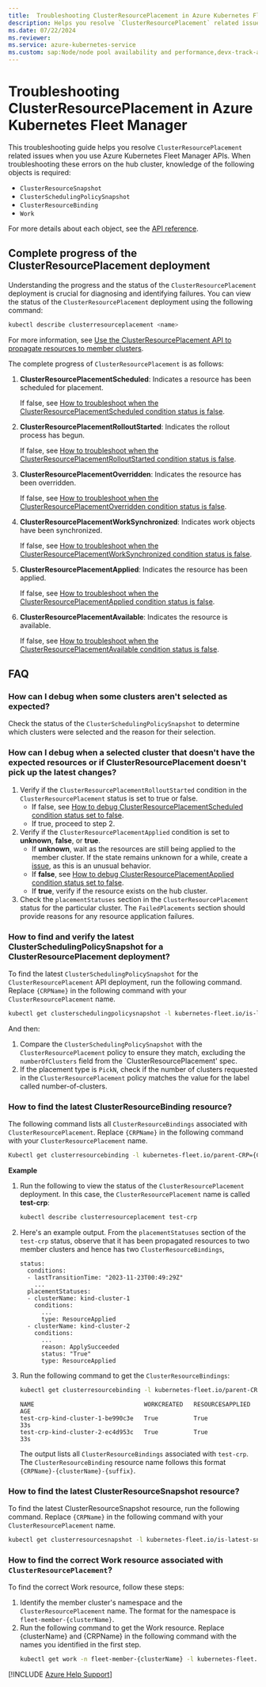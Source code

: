 ```yaml
---
title:  Troubleshooting ClusterResourcePlacement in Azure Kubernetes Fleet Manager
description: Helps you resolve `ClusterResourcePlacement` related issues when you use Azure Kubernetes Fleet Manager APIs.
ms.date: 07/22/2024
ms.reviewer: 
ms.service: azure-kubernetes-service
ms.custom: sap:Node/node pool availability and performance,devx-track-azurecli
---
```

# Troubleshooting ClusterResourcePlacement in Azure Kubernetes Fleet Manager

This troubleshooting guide helps you resolve `ClusterResourcePlacement` related issues when you use Azure Kubernetes Fleet Manager APIs. When troubleshooting these errors on the hub cluster, knowledge of the following objects is required:

- `ClusterResourceSnapshot`
- `ClusterSchedulingPolicySnapshot`
- `ClusterResourceBinding`
- `Work`

For more details about each object, see the [API reference](https://github.com/Azure/fleet/blob/main/docs/api-references.md).

## Complete progress of the ClusterResourcePlacement deployment

Understanding the progress and the status of the `ClusterResourcePlacement` deployment is crucial for diagnosing and identifying failures. You can view the status of the `ClusterResourcePlacement` deployment using the following command:

```bash
kubectl describe clusterresourceplacement <name>
```

For more information, see [Use the ClusterResourcePlacement API to propagate resources to member clusters](/azure/kubernetes-fleet/quickstart-resource-propagation#use-the-clusterresourceplacement-api-to-propagate-resources-to-member-clusters).

The complete progress of `ClusterResourcePlacement` is as follows:

1. **ClusterResourcePlacementScheduled**: Indicates a resource has been scheduled for placement.

    If false, see [How to troubleshoot when the ClusterResourcePlacementScheduled condition status is false](crp-clusterresourceplacementscheduled-false.md).
1. **ClusterResourcePlacementRolloutStarted**: Indicates the rollout process has begun.

    If false, see [How to troubleshoot when the ClusterResourcePlacementRolloutStarted condition status is false](crp-clusterresourceplacementrolloutstarted-false.md).
1. **ClusterResourcePlacementOverridden**: Indicates the resource has been overridden.

    If false, see [How to troubleshoot when the ClusterResourcePlacementOverridden condition status is false](crp-clusterresourceplacementoverridden-false.md).
1. **ClusterResourcePlacementWorkSynchronized**: Indicates work objects have been synchronized.

    If false, see [How to troubleshoot when the ClusterResourcePlacementWorkSynchronized condition status is false](crp-clusterresourceplacementworksynchronized-false.md).
1. **ClusterResourcePlacementApplied**: Indicates the resource has been applied.

    If false, see [How to troubleshoot when the ClusterResourcePlacementApplied condition status is false](crp-clusterresourceplacementapplied-false.md).
1. **ClusterResourcePlacementAvailable**: Indicates the resource is available.

    If false, see [How to troubleshoot when the ClusterResourcePlacementAvailable condition status is false](crp-clusterresourceplacementavailable-false.md).

## FAQ

### How can I debug when some clusters aren't selected as expected?

Check the status of the `ClusterSchedulingPolicySnapshot` to determine which clusters were selected and the reason for their selection.

### How can I debug when a selected cluster that doesn't have the expected resources or if ClusterResourcePlacement doesn't pick up the latest changes?

1. Verify if the `ClusterResourcePlacementRolloutStarted` condition in the `ClusterResourcePlacement` status is set to true or false.
    - If false, see [How to debug ClusterResourcePlacementScheduled condition status set to false]().
    - If true, proceed to step 2.
2. Verify if the `ClusterResourcePlacementApplied` condition is set to **unknown**, **false**, or **true**.
    - If **unknown**, wait as the resources are still being applied to the member cluster. If the state remains unknown for a while, create a [issue](https://github.com/Azure/fleet/issues), as this is an unusual behavior.
    - If **false**, see [How to debug ClusterResourcePlacementApplied condition status set to false]().
    - If **true**, verify if the resource exists on the hub cluster.
3. Check the `placementStatuses` section in the `ClusterResourcePlacement` status for the particular cluster. The `FailedPlacements` section should provide reasons for any resource application failures.

### How to find and verify the latest ClusterSchedulingPolicySnapshot for a ClusterResourcePlacement deployment?

To find the latest `ClusterSchedulingPolicySnapshot` for the `ClusterResourcePlacement` API deployment, run the following command. Replace `{CRPName}` in the following command with your `ClusterResourcePlacement` name.

```bash
kubectl get clusterschedulingpolicysnapshot -l kubernetes-fleet.io/is-latest-snapshot=true,kubernetes-fleet.io/parent-CRP={CRPName}
```

And then:

1. Compare the `ClusterSchedulingPolicySnapshot` with the `ClusterResourcePlacement` policy to ensure they match, excluding the `numberOfClusters` field from the `ClusterResourcePlacement' spec.
1. If the placement type is `PickN`, check if the number of clusters requested in the `ClusterResourcePlacement` policy matches the value for the label called number-of-clusters.

### How to find the latest ClusterResourceBinding resource?

The following command lists all `ClusterResourceBindings` associated with `ClusterResourcePlacement`. Replace `{CRPName}` in the following command with your `ClusterResourcePlacement` name.

```bash
Kubectl get clusterresourcebinding -l kubernetes-fleet.io/parent-CRP={CRPName}
```

**Example**

1. Run the following to view the status of the `ClusterResourcePlacement` deployment. In this case, the `ClusterResourcePlacement` name is called **test-crp**:

    ```bash
    kubectl describe clusterresourceplacement test-crp
    ```

2. Here's an example output. From the `placementStatuses` section of the `test-crp` status, observe that it has been propagated resources to two member clusters and hence has two `ClusterResourceBindings`,

    ```output
    status:
      conditions:
      - lastTransitionTime: "2023-11-23T00:49:29Z"
        ...
      placementStatuses:
      - clusterName: kind-cluster-1
        conditions:
          ...
          type: ResourceApplied
      - clusterName: kind-cluster-2
        conditions:
          ...
          reason: ApplySucceeded
          status: "True"
          type: ResourceApplied
    ```

3. Run the following command to get the `ClusterResourceBindings`:

    ```bash
    kubectl get clusterresourcebinding -l kubernetes-fleet.io/parent-CRP=test-crp 
    ```
    
    ```output
    NAME                               WORKCREATED   RESOURCESAPPLIED   AGE
    test-crp-kind-cluster-1-be990c3e   True          True               33s
    test-crp-kind-cluster-2-ec4d953c   True          True               33s
    ```

    The output lists all `ClusterResourceBindings` associated with `test-crp`. The `ClusterResourceBinding` resource name follows this format `{CRPName}-{clusterName}-{suffix}`.

### How to find the latest ClusterResourceSnapshot resource?

To find the latest ClusterResourceSnapshot resource, run the following command. Replace `{CRPName}` in the following command with your `ClusterResourcePlacement` name.

```bash
kubectl get clusterresourcesnapshot -l kubernetes-fleet.io/is-latest-snapshot=true,kubernetes-fleet.io/parent-CRP={CRPName}
```
<a id="find-work"></a>
### How to find the correct Work resource associated with `ClusterResourcePlacement`?

To find the correct Work resource, follow these steps:

1. Identify the member cluster's namespace and the `ClusterResourcePlacement` name. The format for the namespace is `fleet-member-{clusterName}`.
1. Run the following command to get the Work resource. Replace {clusterName} and {CRPName} in the following command with the names you identified in the first step.
    ```bash
    kubectl get work -n fleet-member-{clusterName} -l kubernetes-fleet.io/parent-CRP={CRPName}
    ```

[!INCLUDE [Azure Help Support](../../includes/azure-help-support.md)]